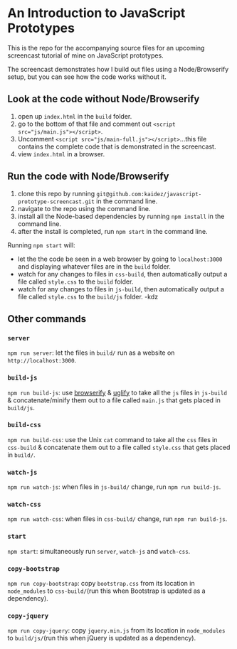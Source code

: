 # An Introduction to JavaScript Prototypes

This is the repo for the accompanying source files for an upcoming screencast tutorial of mine on JavaScript prototypes.

The screencast demonstrates how I build out files using a Node/Browserify setup, but you can see how the code works without it.

## Look at the code without Node/Browserify

1. open up `index.html` in the `build` folder.
2. go to the bottom of that file and comment out `<script src="js/main.js"></script>`.
3. Uncomment `<script src="js/main-full.js"></script>`...this file contains the complete code that is demonstrated in the screencast.
4. view `index.html` in a browser.

## Run the code with Node/Browserify

1. clone this repo by running `git@github.com:kaidez/javascript-prototype-screencast.git` in the command line.
2. navigate to the repo using the command line.
3. install all the Node-based dependencies by running `npm install` in the command line.
4. after the install is completed, run  `npm start` in the command line.

Running `npm start` will:

* let the the code be seen in a web browser by going to `localhost:3000` and displaying whatever files are in the `build` folder.
* watch for any changes to files in `css-build`, then automatically output a file called `style.css` to the `build` folder.
* watch for any changes to files in `js-build`, then automatically output a file called `style.css` to the `build/js` folder.
-kdz

## Other commands

### `server`
`npm run server`: let the files in `build/` run as a website on `http://localhost:3000`.

### `build-js`
`npm run build-js`: use [browserify](http://browserify.org/) & [uglify](https://www.npmjs.com/package/uglifyjs) to take all the `js` files in `js-build` & concatenate/minify them out to a file called `main.js` that gets placed in `build/js`.

### `build-css`
`npm run build-css`: use the Unix `cat` command to take all the `css` files in `css-build` & concatenate them out to a file called `style.css` that gets placed in `build/`.

### `watch-js`
`npm run watch-js`: when files in `js-build/` change, run `npm run build-js`.

### `watch-css`
`npm run watch-css`: when files in `css-build/` change, run `npm run build-js`.

### `start`
`npm start`: simultaneously run `server`, `watch-js` and `watch-css`.

### `copy-bootstrap`
`npm run copy-bootstrap`: copy `bootstrap.css` from its location in `node_modules` to `css-build/`(run this when Bootstrap is updated as a dependency).

### `copy-jquery`
`npm run copy-jquery`: copy `jquery.min.js` from its location in `node_modules` to `build/js/`(run this when jQuery is updated as a dependency).


<!--["Introduction to JavaScript Prototypes"](http://kaidez.com/javascript-prototypes-tutorial)

Don't forget the slides link
  -->
